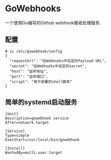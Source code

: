 # GoWebhooks
一个使用Go编写的Github webhook接收处理服务.

## 配置
```
# vi /etc/gowebhook/config
{
  "requestUrl": "在Webhooks中设定的Payload URL",
  "secret": "在Webhooks中设定的secret",
  "host": "监听地址",
  "port": "监听端口",
  "script": "用于部署的shell脚本"
}
```

## 简单的systemd启动服务
```
[Unit]
Description=gowebhook service
After=network.target

[Service]
Type=simple
ExecStart=/usr/local/bin/gowebhook

[Install]
WantedBy=multi-user.target
```
